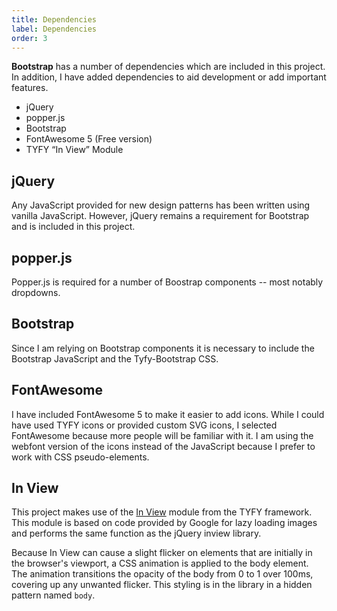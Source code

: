 ```yaml
---
title: Dependencies
label: Dependencies
order: 3
---
```


**Bootstrap** has a number of dependencies which are included in this project. In addition, I have added dependencies to aid development or add important features.

* jQuery
* popper.js
* Bootstrap
* FontAwesome 5 (Free version)
* TYFY “In View” Module

## jQuery

Any JavaScript provided for new design patterns has been written using vanilla JavaScript. However, jQuery remains a requirement for Bootstrap and is included in this project.

## popper.js

Popper.js is required for a number of Boostrap components -- most notably dropdowns. 

## Bootstrap

Since I am relying on Bootstrap components it is necessary to include the Bootstrap JavaScript and the Tyfy-Bootstrap CSS.

## FontAwesome

I have included FontAwesome 5 to make it easier to add icons. While I could have used TYFY icons or provided custom SVG icons, I selected FontAwesome because more people will be familiar with it. I am using the webfont version of the icons instead of the JavaScript because I prefer to work with CSS pseudo-elements.

## In View

This project makes use of the [In View](http://aaronpinero.net/tyfy/docs/inview.html) module from the TYFY framework. This module is based on code provided by Google for lazy loading images and performs the same function as the jQuery inview library.

Because In View can cause a slight flicker on elements that are initially in the browser's viewport, a CSS animation is applied to the body element. The animation transitions the opacity of the body from 0 to 1 over 100ms, covering up any unwanted flicker. This styling is in the library in a hidden pattern named ```body```.